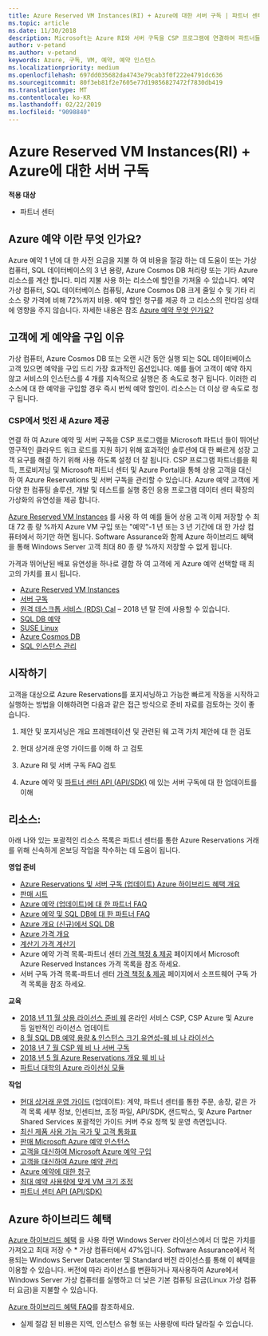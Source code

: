 ```yaml
---
title: Azure Reserved VM Instances(RI) + Azure에 대한 서버 구독 | 파트너 센터
ms.topic: article
ms.date: 11/30/2018
description: Microsoft는 Azure RI와 서버 구독을 CSP 프로그램에 연결하여 파트너들이 보다 비용 효과적인 솔루션에 대한 고객의 급증하는 요구를 충족하여 예측성이 뛰어난 영구적인 클라우드 워크로드를 지원하도록 적극 돕고 있습니다. CSP 프로그램을 통해 파트너는 상용 고객을 대신하여 Microsoft 파트너 센터 및 Azure Portal을 통해 Azure RI 및 서버 구독을 획득, 프로비저닝 및 관리할 수 있습니다.
author: v-petand
ms.author: v-petand
keywords: Azure, 구독, VM, 예약, 예약 인스턴스
ms.localizationpriority: medium
ms.openlocfilehash: 697dd035682da4743e79cab3f0f222e4791dc636
ms.sourcegitcommit: 80f3eb81f2e7605e77d19856827472f7830db419
ms.translationtype: MT
ms.contentlocale: ko-KR
ms.lasthandoff: 02/22/2019
ms.locfileid: "9098840"
---
```

<!-- Mike Aasen wrote and owns this topic -->

# <a name="azure-reserved-vm-instances-ri--server-subscriptions-for-azure"></a>Azure Reserved VM Instances(RI) + Azure에 대한 서버 구독

**적용 대상**

- 파트너 센터
 
## <a name="what-are-azure-reservations"></a>Azure 예약 이란 무엇 인가요?

Azure 예약 1 년에 대 한 사전 요금을 지불 하 여 비용을 절감 하는 데 도움이 또는 가상 컴퓨터, SQL 데이터베이스의 3 년 용량, Azure Cosmos DB 처리량 또는 기타 Azure 리소스를 계산 합니다. 미리 지불 사용 하는 리소스에 할인을 가져올 수 있습니다. 예약 가상 컴퓨터, SQL 데이터베이스 컴퓨팅, Azure Cosmos DB 크게 줄일 수 및 기타 리소스 량 가격에 비해 72%까지 비용. 예약 할인 청구를 제공 하 고 리소스의 런타임 상태에 영향을 주지 않습니다. 자세한 내용은 참조 [Azure 예약 무엇 인가요?](https://docs.microsoft.com/azure/billing/billing-save-compute-costs-reservations)

## <a name="why-should-customers-buy-a-reservation"></a>고객에 게 예약을 구입 이유

가상 컴퓨터, Azure Cosmos DB 또는 오랜 시간 동안 실행 되는 SQL 데이터베이스 고객 있으면 예약을 구입 드리 가장 효과적인 옵션입니다. 예를 들어 고객이 예약 하지 않고 서비스의 인스턴스를 4 개를 지속적으로 실행은 종 속도로 청구 됩니다. 이러한 리소스에 대 한 예약을 구입할 경우 즉시 번씩 예약 할인이. 리소스는 더 이상 량 속도로 청구 됩니다.

 
### <a name="compelling-new-azure-offer-in-csp"></a>CSP에서 멋진 새 Azure 제공 

연결 하 여 Azure 예약 및 서버 구독을 CSP 프로그램을 Microsoft 파트너 들이 뛰어난 영구적인 클라우드 워크 로드를 지원 하기 위해 효과적인 솔루션에 대 한 빠르게 성장 고객 요구를 해결 하기 위해 사용 하도록 설정 더 잘 됩니다. CSP 프로그램 파트너를을 획득, 프로비저닝 및 Microsoft 파트너 센터 및 Azure Portal을 통해 상용 고객을 대신 하 여 Azure Reservations 및 서버 구독을 관리할 수 있습니다. Azure 예약 고객에 게 다양 한 컴퓨팅 솔루션, 개발 및 테스트를 실행 중인 응용 프로그램 데이터 센터 확장의 가상화의 유연성을 제공 합니다. 

[Azure Reserved VM Instances](https://azure.microsoft.com/en-us/pricing/reserved-vm-instances/) 를 사용 하 여 예를 들어 상용 고객 이제 저장할 수 최대 72 종 량 %까지 Azure VM 구입 또는 "예약"-1 년 또는 3 년 기간에 대 한 가상 컴퓨터에서 하기만 하면 됩니다. Software Assurance와 함께 Azure 하이브리드 혜택을 통해 Windows Server 고객 최대 80 종 량 %까지 저장할 수 없게 됩니다. 

가격과 뛰어난된 배포 유연성을 하나로 결합 하 여 고객에 게 Azure 예약 선택할 때 최고의 가치를 표시 됩니다. 

- [Azure Reserved VM Instances](https://docs.microsoft.com/azure/virtual-machines/windows/prepay-reserved-vm-instances)
- [서버 구독](https://www.microsoft.com/en-us/Licensing/news/windows-sql-server-through-csp) 
- [원격 데스크톱 서비스 (RDS) Cal](https://cloudblogs.microsoft.com/windowsserver/2018/10/03/remote-desktop-services-2019-generally-available-with-windows-server-2019/) – 2018 년 말 전에 사용할 수 있습니다.
- [SQL DB 예약](https://docs.microsoft.com/azure/sql-database/sql-database-reserved-capacity)
- [SUSE Linux](https://docs.microsoft.com/azure/virtual-machines/linux/prepay-suse-software-charges)
- [Azure Cosmos DB](https://docs.microsoft.com/azure/cosmos-db/cosmos-db-reserved-capacity)
- [SQL 인스턴스 관리](https://docs.microsoft.com/azure/sql-database/sql-database-managed-instance)

## <a name="getting-started"></a>시작하기

고객을 대상으로 Azure Reservations를 포지셔닝하고 가능한 빠르게 작동을 시작하고 실행하는 방법을 이해하려면 다음과 같은 접근 방식으로 준비 자료를 검토하는 것이 좋습니다.

1.  제안 및 포지셔닝은 개요 프레젠테이션 및 관련된 웨 고객 가치 제안에 대 한 검토

2.  현대 상거래 운영 가이드를 이해 하 고 검토

5.  Azure RI 및 서버 구독 FAQ 검토

6.  Azure 예약 및 [파트너 센터 API (API/SDK)](https://docs.microsoft.com/en-us/partner-center/develop/purchase-azure-reserved-vm-instances) 에 있는 서버 구독에 대 한 업데이트를 이해

## <a name="resources"></a>리소스: 

아래 나와 있는 포괄적인 리소스 목록은 파트너 센터를 통한 Azure Reservations 거래를 위해 신속하게 온보딩 작업을 착수하는 데 도움이 됩니다. 

**영업 준비**

- [Azure Reservations 및 서버 구독 (업데이트) Azure 하이브리드 혜택 개요](https://assetsprod.microsoft.com/Azure-reservations-and-server-subscriptions-with-azure-hybrid-benefit.pptx)
- [판매 시트](https://assetsprod.microsoft.com/mpn/Azure-RI-Sales-Sheet-CSP.pdf)
- [Azure 예약 (업데이트)에 대 한 파트너 FAQ](https://assetsprod.microsoft.com/Partner-faq-for-azure-reservations.docx)
- [Azure 예약 및 SQL DB에 대 한 파트너 FAQ](https://assetsprod.microsoft.com/Partner-faq-for-azure-reservations-sql-db.docx)
- [Azure 개요 (신규)에서 SQL DB](https://assetsprod.microsoft.com/Sql-db-in-azure-overview.pptx)
- [Azure 가격 개요](https://azure.microsoft.com/pricing/#explore-cost)
- [계산기 가격 계산기](https://azure.microsoft.com/pricing/calculator/)
- Azure 예약 가격 목록-파트너 센터 [가격 책정 & 제공](https://assetsprod.microsoft.com/modern-offers-country-currency-availability.xlsx) 페이지에서 Microsoft Azure Reserved Instances 가격 목록을 참조 하세요.
- 서버 구독 가격 목록-파트너 센터 [가격 책정 & 제공](https://assetsprod.microsoft.com/modern-offers-country-currency-availability.xlsx) 페이지에서 소프트웨어 구독 가격 목록을 참조 하세요.

**교육**

- [2018 년 11 월 상용 라이선스 준비 웨](https://na01.safelinks.protection.outlook.com/?url=https%3A%2F%2Fcommercial-licensing.eventbuilder.com%2F%3Flandingpageid%3DV0Bx6L&data=02%7C01%7Cv-oumaki%40microsoft.com%7C96e24687952242e1ff0c08d62ada13f3%7C72f988bf86f141af91ab2d7cd011db47%7C1%7C0%7C636743513471330495&sdata=DjPAKnW%2BpVekRS3Zngy2uwAkTpU4z1O%2Fh56NuTOmCzM%3D&reserved=0) 온라인 서비스 CSP, CSP Azure 및 Azure 등 일반적인 라이선스 업데이트
- [8 월 SQL DB 예약 용량 & 인스턴스 크기 유연성-웨 비 나 라이선스](https://commercial-licensing.eventbuilder.com/view?eventid=d0t9g4)
- [2018 년 7 월 CSP 웨 비 나 서버 구독](https://commercial-licensing.eventbuilder.com/Server_Subscriptions_in_CSP_P2_July)
- [2018 년 5 월 Azure Reservations 개요 웨 비 나](https://commercial-licensing.eventbuilder.com/Reserved_Instances_in_CSP_May_Option_1)
- [파트너 대학의 Azure 라이선싱 모듈](https://aka.ms/azure_partner_licensing)

**작업**

- [현대 상거래 운영 가이드](https://assetsprod.microsoft.com/mpn/Partner-Center-Modern-Commerce-Operating-Guide.docx) (업데이트): 계약, 파트너 센터를 통한 주문, 송장, 같은 가격 목록 세부 정보, 인센티브, 조정 파일, API/SDK, 샌드박스, 및 Azure Partner Shared Services 포괄적인 가이드 커버 주요 정책 및 운영 측면입니다.
- [최신 제품 사용 가능 국가 및 고객 통화표](https://assetsprod.microsoft.com/modern-offers-country-currency-availability.xlsx)
- [판매 Microsoft Azure 예약 인스턴스](https://go.microsoft.com/fwlink/?linkid=872806)
- [고객을 대신하여 Microsoft Azure 예약 구입](https://go.microsoft.com/fwlink/?linkid=872807)
- [고객을 대신하여 Azure 예약 관리](https://go.microsoft.com/fwlink/?linkid=872808)
- [Azure 예약에 대한 청구](https://go.microsoft.com/fwlink/?linkid=872809)
- [최대 예약 사용량에 맞게 VM 크기 조정](https://go.microsoft.com/fwlink/?linkid=872810)
- [파트너 센터 API (API/SDK)](https://docs.microsoft.com/en-us/partner-center/develop/purchase-azure-reserved-vm-instances)

## <a name="azure-hybrid-benefit"></a>Azure 하이브리드 혜택

[Azure 하이브리드 혜택](https://azure.microsoft.com/pricing/hybrid-benefit) 을 사용 하면 Windows Server 라이선스에서 더 많은 가치를 가져오고 최대 저장 수 * 가상 컴퓨터에서 47%입니다. Software Assurance에서 적용되는 Windows Server Datacenter 및 Standard 버전 라이선스를 통해 이 혜택을 이용할 수 있습니다. 버전에 따라 라이선스를 변환하거나 재사용하여 Azure에서 Windows Server 가상 컴퓨터를 실행하고 더 낮은 기본 컴퓨팅 요금(Linux 가상 컴퓨터 요금)을 지불할 수 있습니다.

[Azure 하이브리드 혜택 FAQ](https://azure.microsoft.com/en-us/pricing/hybrid-benefit/faq/)를 참조하세요.

* 실제 절감 된 비용은 지역, 인스턴스 유형 또는 사용량에 따라 달라질 수 있습니다.